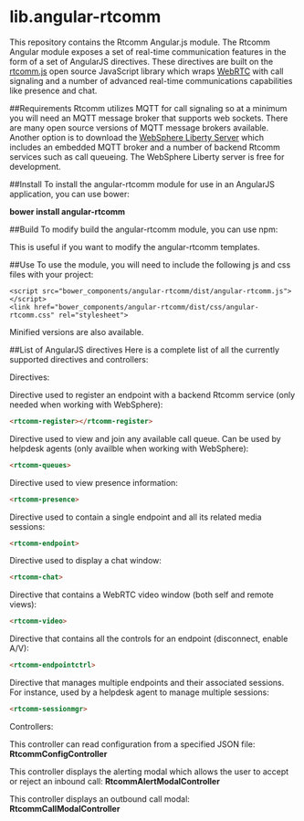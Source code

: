 lib.angular-rtcomm
==================
This repository contains the Rtcomm Angular.js module. The Rtcomm Angular module exposes a set of real-time communication features in the form of a set of AngularJS directives. 
These directives are built on the [rtcomm.js](https://github.com/WASdev/lib.rtcomm.clientjs) open source JavaScript library which wraps [WebRTC](http://www.webrtc.org/) with call 
signaling and a number of advanced real-time communications capabilities like presence and chat.

##Requirements
Rtcomm utilizes MQTT for call signaling so at a minimum you will need an MQTT message broker that supports web sockets. There are many open source versions of MQTT message brokers
available. Another option is to download the [WebSphere Liberty Server](https://developer.ibm.com/wasdev/downloads/liberty-profile-beta/) 
which includes an embedded MQTT broker and a number of backend Rtcomm services such as call queueing. The WebSphere Liberty server is free for development.

##Install
To install the angular-rtcomm module for use in an AngularJS application, you can use bower:

**bower install angular-rtcomm**

##Build
To modify build the angular-rtcomm module, you can use npm:

This is useful if you want to modify the angular-rtcomm templates.

##Use
To use the module, you will need to include the following js and css files with your project:

	<script	src="bower_components/angular-rtcomm/dist/angular-rtcomm.js"></script>
	<link href="bower_components/angular-rtcomm/dist/css/angular-rtcomm.css" rel="stylesheet">
	
Minified versions are also available.

##List of AngularJS directives
Here is a complete list of all the currently supported directives and controllers:

Directives:

Directive used to register an endpoint with a backend Rtcomm service (only needed when working with WebSphere): 
```html
<rtcomm-register></rtcomm-register>
```

Directive used to view and join any available call queue. Can be used by helpdesk agents (only availble when working with WebSphere): 
```html
<rtcomm-queues>
```

Directive used to view presence information: 
```html
<rtcomm-presence>
```

Directive used to contain a single endpoint and all its related media sessions: 
```html
<rtcomm-endpoint>
```

Directive used to display a chat window: 
```html
<rtcomm-chat>
```

Directive that contains a WebRTC video window (both self and remote views): 
```html
<rtcomm-video>
```

Directive that contains all the controls for an endpoint (disconnect, enable A/V): 
```html
<rtcomm-endpointctrl>
```

Directive that manages multiple endpoints and their associated sessions. For instance, used by a helpdesk agent to manage multiple sessions: 
```html
<rtcomm-sessionmgr>
```

Controllers:

This controller can read configuration from a specified JSON file:
**RtcommConfigController**

This controller displays the alerting modal which allows the user to accept or reject an inbound call:
**RtcommAlertModalController**

This controller displays an outbound call modal:
**RtcommCallModalController** 

